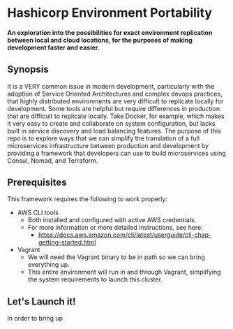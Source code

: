 # Hashicorp Environment Portability
#### An exploration into the possibilities for exact environment replication between local and cloud locations, for the purposes of making development faster and easier.

## Synopsis

It is a VERY common issue in modern development, particularly with the adoption of Service Oriented Architectures and
complex devops practices, that highly distributed environments are very difficult to replicate locally for development.
  Some tools are helpful but require differences in production that are difficult to replicate locally.  Take Docker,
  for example, which makes it very easy to create and collaborate on system configuration, but lacks built in service
  discovery and load balancing features.  The purpose of this repo is to explore ways that we can simplify the translation
  of a full microservices infrastructure between production and development by providing a framework that developers can use to build microservices using
  Consul, Nomad, and Terraform.


## Prerequisites

This framework requires the following to work properly:
* AWS CLI tools
  * Both installed and configured with active AWS credentials.
  * For more information or more detailed instructions, see here:
    * https://docs.aws.amazon.com/cli/latest/userguide/cli-chap-getting-started.html
* Vagrant
  * We will need the Vagrant binary to be in path so we can bring everything up.
  * This entire environment will run in and through Vagrant, simplifying the system requirements to launch this cluster.

## Let's Launch it!

In order to bring up
